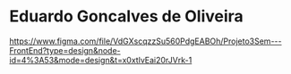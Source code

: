 # Eduardo Goncalves de Oliveira

https://www.figma.com/file/VdGXscqzzSu560PdgEABOh/Projeto3Sem---FrontEnd?type=design&node-id=4%3A53&mode=design&t=x0xtlvEai20rJVrk-1